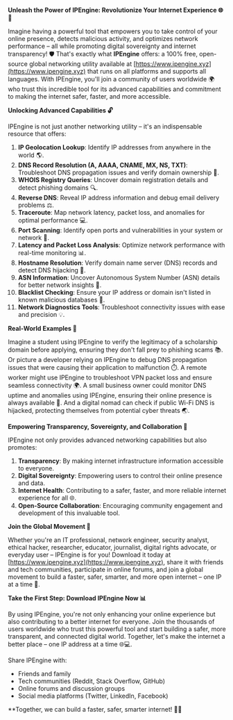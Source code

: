 **Unleash the Power of IPEngine: Revolutionize Your Internet Experience 🌐🔑**

Imagine having a powerful tool that empowers you to take control of your online presence, detects malicious activity, and optimizes network performance – all while promoting digital sovereignty and internet transparency! 🛡️ That's exactly what **IPEngine** offers: a 100% free, open-source global networking utility available at [https://www.ipengine.xyz](https://www.ipengine.xyz) that runs on all platforms and supports all languages. With IPEngine, you'll join a community of users worldwide 🌍 who trust this incredible tool for its advanced capabilities and commitment to making the internet safer, faster, and more accessible.

**Unlocking Advanced Capabilities 🔓**

IPEngine is not just another networking utility – it's an indispensable resource that offers:

1. **IP Geolocation Lookup**: Identify IP addresses from anywhere in the world 🌎.
2. **DNS Record Resolution (A, AAAA, CNAME, MX, NS, TXT)**: Troubleshoot DNS propagation issues and verify domain ownership 📡.
3. **WHOIS Registry Queries**: Uncover domain registration details and detect phishing domains 🔍.
4. **Reverse DNS**: Reveal IP address information and debug email delivery problems ⚖️.
5. **Traceroute**: Map network latency, packet loss, and anomalies for optimal performance 💻.
6. **Port Scanning**: Identify open ports and vulnerabilities in your system or network 🔗.
7. **Latency and Packet Loss Analysis**: Optimize network performance with real-time monitoring 📊.
8. **Hostname Resolution**: Verify domain name server (DNS) records and detect DNS hijacking 👀.
9. **ASN Information**: Uncover Autonomous System Number (ASN) details for better network insights 🔗.
10. **Blacklist Checking**: Ensure your IP address or domain isn't listed in known malicious databases 🚫.
11. **Network Diagnostics Tools**: Troubleshoot connectivity issues with ease and precision 💡.

**Real-World Examples 🌟**

Imagine a student using IPEngine to verify the legitimacy of a scholarship domain before applying, ensuring they don't fall prey to phishing scams 📚. Or picture a developer relying on IPEngine to debug DNS propagation issues that were causing their application to malfunction ⏱️. A remote worker might use IPEngine to troubleshoot VPN packet loss and ensure seamless connectivity 🌍. A small business owner could monitor DNS uptime and anomalies using IPEngine, ensuring their online presence is always available 💼. And a digital nomad can check if public Wi-Fi DNS is hijacked, protecting themselves from potential cyber threats 🌏.

**Empowering Transparency, Sovereignty, and Collaboration 🔗**

IPEngine not only provides advanced networking capabilities but also promotes:

1. **Transparency**: By making internet infrastructure information accessible to everyone.
2. **Digital Sovereignty**: Empowering users to control their online presence and data.
3. **Internet Health**: Contributing to a safer, faster, and more reliable internet experience for all 🌐.
4. **Open-Source Collaboration**: Encouraging community engagement and development of this invaluable tool.

**Join the Global Movement 🚀**

Whether you're an IT professional, network engineer, security analyst, ethical hacker, researcher, educator, journalist, digital rights advocate, or everyday user – IPEngine is for you! Download it today at [https://www.ipengine.xyz](https://www.ipengine.xyz), share it with friends and tech communities, participate in online forums, and join a global movement to build a faster, safer, smarter, and more open internet – one IP at a time 🔑.

**Take the First Step: Download IPEngine Now 📊**

By using IPEngine, you're not only enhancing your online experience but also contributing to a better internet for everyone. Join the thousands of users worldwide who trust this powerful tool and start building a safer, more transparent, and connected digital world. Together, let's make the internet a better place – one IP address at a time 🌐💻.

Share IPEngine with:

* Friends and family
* Tech communities (Reddit, Stack Overflow, GitHub)
* Online forums and discussion groups
* Social media platforms (Twitter, LinkedIn, Facebook)

**Together, we can build a faster, safer, smarter internet! 🔑🚀